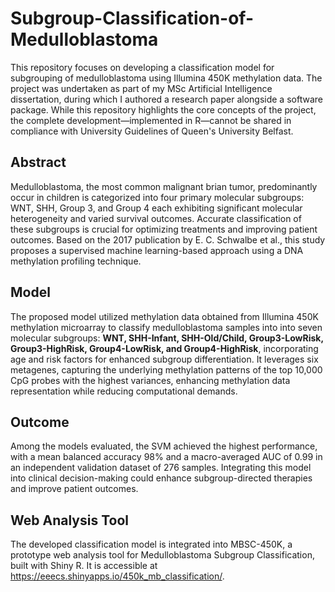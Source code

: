 # Subgroup-Classification-of-Medulloblastoma
This repository focuses on developing a classification model for subgrouping of medulloblastoma using Illumina 450K methylation data. The project was undertaken as part of my MSc Artificial Intelligence dissertation, during which I authored a research paper alongside a software package. While this repository highlights the core concepts of the project, the complete development—implemented in R—cannot be shared in compliance with University Guidelines of Queen's University Belfast.

## Abstract
Medulloblastoma, the most common malignant brian tumor, predominantly occur in children is categorized into four primary molecular subgroups: WNT, SHH, Group 3, and Group 4 each exhibiting significant molecular heterogeneity and varied survival outcomes. Accurate classification of these subgroups is crucial for optimizing treatments and improving patient outcomes. Based on the 2017 publication by E. C. Schwalbe et al., this study proposes a supervised machine learning-based approach using a DNA methylation profiling technique.

## Model 
The proposed model utilized methylation data obtained from Illumina 450K methylation microarray to classify medulloblastoma samples into into seven molecular subgroups: **WNT, SHH-Infant, SHH-Old/Child, Group3-LowRisk, Group3-HighRisk, Group4-LowRisk, and Group4-HighRisk**, incorporating age and risk factors for enhanced subgroup differentiation. It leverages six metagenes, capturing the underlying methylation patterns of the top 10,000 CpG probes with the highest variances, enhancing methylation data representation while reducing computational demands.

## Outcome 
Among the models evaluated, the SVM achieved the highest performance, with a mean balanced accuracy 98% and a macro-averaged AUC of 0.99 in an independent validation dataset of 276 samples. Integrating this model into clinical decision-making could enhance subgroup-directed therapies and improve patient outcomes.

## Web Analysis Tool
The developed classification model is integrated into MBSC-450K, a prototype web analysis tool for Medulloblastoma Subgroup Classification, built with Shiny R. It is accessible at https://eeecs.shinyapps.io/450k_mb_classification/.

